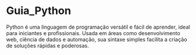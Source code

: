 # Guia_Python
 Python é uma linguagem de programação versátil e fácil de aprender, ideal para iniciantes e profissionais. Usada em áreas como desenvolvimento web, ciência de dados e automação, sua sintaxe simples facilita a criação de soluções rápidas e poderosas.
